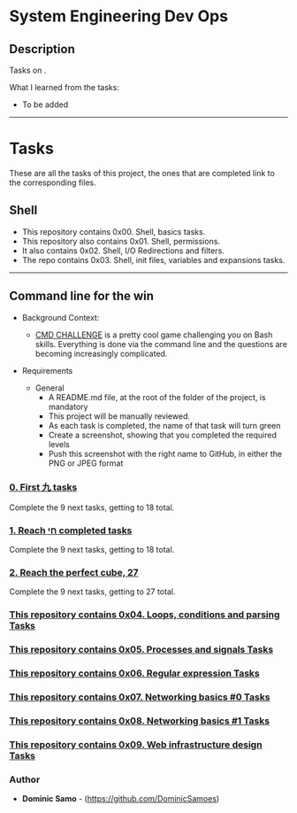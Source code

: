 # System Engineering Dev Ops

## Description

Tasks on .

What I learned from the tasks:

* To be added

---

# Tasks

These are all the tasks of this project, the ones that are completed link to the corresponding files.

## Shell
* This repository contains 0x00. Shell, basics tasks.
* This repository also contains 0x01. Shell, permissions.
* It also contains 0x02. Shell, I/O Redirections and filters.
* The repo contains 0x03. Shell, init files, variables and expansions tasks.

---

## Command line for the win

* Background Context:

	- [CMD CHALLENGE](https://cmdchallenge.com/#/last_lines) is a pretty cool game challenging you on Bash skills. Everything is done via the command line and the questions are becoming increasingly complicated.


* Requirements
	- General
		+ A README.md file, at the root of the folder of the project, is mandatory
		+ This project will be manually reviewed.
		+ As each task is completed, the name of that task will turn green
		+ Create a screenshot, showing that you completed the required levels
		+ Push this screenshot with the right name to GitHub, in either the PNG or JPEG format
		
### [0. First 九 tasks](0-first_9_tasks.png)
Complete the 9 next tasks, getting to 18 total.

### [1. Reach חי completed tasks](1-next_9_tasks.png)
Complete the 9 next tasks, getting to 18 total.

### [2. Reach the perfect cube, 27](2-next_9_tasks.png)
Complete the 9 next tasks, getting to 27 total.

### [This repository contains 0x04. Loops, conditions and parsing Tasks](./0x04-loops_conditions_and_parsing)

### [This repository contains 0x05. Processes and signals Tasks](./0x05-processes_and_signals)


### [This repository contains 0x06. Regular expression Tasks](./0x06-regular_expressions)


### [This repository contains 0x07. Networking basics #0 Tasks](./0x07-networking_basics)


### [This repository contains 0x08. Networking basics #1 Tasks](./0x08-networking_basics_2)

### [This repository contains 0x09. Web infrastructure design Tasks](./0x09-web_infrastructure_design)


### Author
* **Dominic Samo** - (https://github.com/DominicSamoes)
